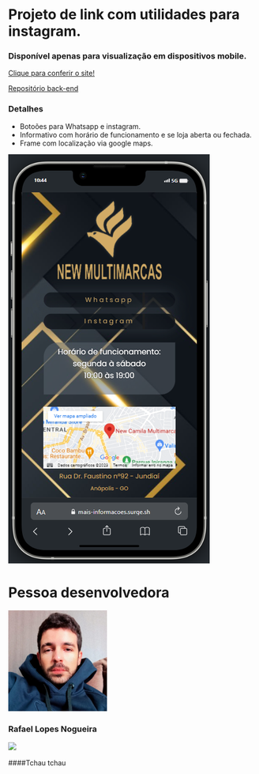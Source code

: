 # Projeto de link com utilidades para instagram.

### Disponível apenas para visualização em dispositivos mobile.

[Clique para conferir o site!](https://mais-informacoes.surge.sh/)

[Repositório back-end](https://github.com/Rlopesn/new-multimarcas)

### Detalhes
- Botoões para Whatsapp e instagram.
- Informativo com horário de funcionamento e se loja aberta ou fechada.
- Frame com localização via google maps.


![home](../vite-project/public/image/readme.png)

# Pessoa desenvolvedora

<img style="width:200px" src="../vite-project/public/image/PessoaAutora.png" alt="Rafael, pessoa autora">

### Rafael Lopes Nogueira

<a href="https://www.linkedin.com/in/rafaellopesn/" target="_blank"><img src="https://img.shields.io/badge/-LinkedIn-%230077B5?style=for-the-badge&logo=linkedin&logoColor=white" target="_blank"></a>

####Tchau tchau